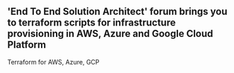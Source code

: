 ## 'End To End Solution Architect' forum brings you to terraform scripts for infrastructure provisioning in AWS, Azure and Google Cloud Platform
Terraform for AWS, Azure, GCP
